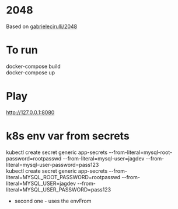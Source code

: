 # 2048
Based on [gabrielecirulli/2048](https://github.com/gabrielecirulli/2048)  

# To run  
 docker-compose build  
 docker-compose up  

# Play
 http://127.0.0.1:8080

# k8s env var from secrets
 kubectl create secret generic app-secrets --from-literal=mysql-root-password=rootpasswd --from-literal=mysql-user=jagdev --from-literal=mysql-user-password=pass123  
 kubectl create secret generic app-secrets --from-literal=MYSQL_ROOT_PASSWORD=rootpasswd --from-literal=MYSQL_USER=jagdev --from-literal=MYSQL_USER_PASSWORD=pass123  
 - second one - uses the envFrom
